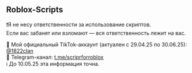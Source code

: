 
## Roblox-Scripts

❗️Я не несу ответственности за использование скриптов.  
Если вас забанят или взломают — вся ответственность лежит на вас.

📅 Мой официальный TikTok-аккаунт (актуален с 29.04.25 по 30.06.25): [@1822clan](https://www.tiktok.com/@1822clan)  
📢 Telegram-канал: [t.me/scriprforroblox](https://t.me/scriprforroblox)  
ℹ️ До 10.05.25 эта информация точна.
